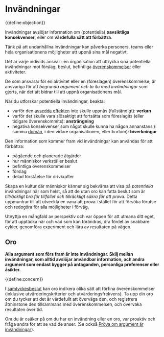 # Invändningar

{{define:objection}}

Invändningar avslöjar information om (potentiella) **oavsiktliga konsekvenser**, eller om **värdefulla sätt att förbättra**.

Tänk på att undanhållna invändningar kan påverka personers, teams eller hela organisationens möjligheter att uppnå sina mål negativt.

Det är varje individs ansvar i en organisation att uttrycka sina potentiella invändningar mot förslag, beslut, befintliga [överenskommelser](glossary:agreement) eller aktiviteter.

De som ansvarar för en aktivitet eller en (föreslagen) överenskommelse, är ansvariga för att *begrunda argument och ta itu med invändningar* som gjorts, när det att bidrar till att uppnå organisationens mål.

När du utforskar potentiella invändningar, beakta:

- varför den [avsedda effekten](glossary:intended-outcome) inte skulle uppnås (fullständigt): **verkan**
- varför det skulle vara slösaktigt att fortsätta som föreslagits (eller tidigare överenskommits): **ansträngning**
- negativa konsekvenser som något skulle kunna ha någon annanstans (i samma [domän](glossary:domain), i den vidare organisationen, eller bortom): **biverkningar**

Den information som kommer fram vid invändningar kan användas för att förbättra:

-   pågående och planerade åtgärder
-   hur människor verkställer beslut
-   befintliga överenskommelser
-   förslag
-   delad förståelse för drivkrafter

Skapa en kultur där människor känner sig bekväma att visa på  *potentiella* invändningar när som helst, så att de utan oro kan fatta beslut som är *tillräckligt bra för tillfället och tillräckligt säkra för att prova*. Detta uppmuntrar till att utveckla en vana att prova i stället för att försöka förutse och redogöra för alla möjligheter i förväg.

Utnyttja en mångfald av perspektiv och var öppen för att utmana ditt eget, för att upptäcka när och vad som kan förändras, dra fördel av snabbare cykler, genomföra experiment och lära av resultaten på vägen.


## Oro

**Alla argument som förs fram är inte invändningar. Skilj mellan invändningar, som alltid avslöjar användbar information, och andra argument som endast bygger på antaganden, personliga preferenser eller åsikter.**

{{define:concern}}

I [samtyckesbeslut](section:consent-decision-making) kan oro indikera olika sätt att förfina överenskommelser (inklusive utvärderingskriterier och utvärderingsfrekvens). Ta upp din oro om du tycker att det är värdefullt att överväga den, och registrera åtminstone den tillsammans med överenskommelsen, och övervaka resultaten över tid.

Om du är osäker på om du har en invändning eller en oro, var proaktiv och fråga andra för att se vad de anser. (Se också [Pröva om argument är invändningar](section:test-arguments-qualify-as-objections)).
